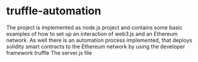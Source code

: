 # truffle-automation

The project is implemented as node.js project and contains some basic examples of how to set up an interaction of web3.js and an Ethereum network. 
As well there is an automation process implemented, that deploys solidity smart contracts to the Ethereum network by using the developer framework truffle
The server.js file 
